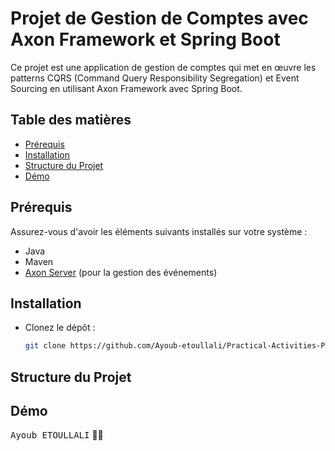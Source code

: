 # Projet de Gestion de Comptes avec Axon Framework et Spring Boot

Ce projet est une application de gestion de comptes qui met en œuvre les patterns CQRS (Command Query Responsibility Segregation) et Event Sourcing en utilisant Axon Framework avec Spring Boot.

## Table des matières
- [Prérequis](#prérequis)
- [Installation](#installation)
- [Structure du Projet](#structure-du-projet)
- [Démo](#démo-poc)

## Prérequis

Assurez-vous d'avoir les éléments suivants installés sur votre système :
- Java
- Maven
- [Axon Server](https://axoniq.io/download) (pour la gestion des événements)

## Installation
- Clonez le dépôt :
   ```bash
   git clone https://github.com/Ayoub-etoullali/Practical-Activities-Parallel-Processing-BigData/tree/main/TP3

## Structure du Projet

## Démo

<kbd>Ayoub ETOULLALI</kbd> 👨‍💻
